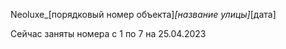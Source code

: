 Neoluxe_[порядковый номер объекта]_[название улицы]_[дата]

Сейчас заняты номера с 1 по 7 на 25.04.2023
